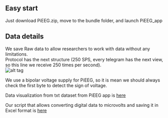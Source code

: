 ## Easy start 
Just download PiEEG.zip, move to the bundle folder, and launch PiEEG_app    

## Data details 
We save Raw data to allow researchers to work with data without any limitations.   
Protocol has the next structure (250 SPS, every telegram has the next view, so this line we receive 250 times per second).      
<img src="https://github.com/pieeg-club/PiEEG/blob/main/images/protocol.bmp " alt="alt tag" title="aloha">

We use a bipolar voltage supply for PiEEG, so it is mean we should always check the first byte to detect the sign of voltage. 

Data visualization from txt dataset from PiEEG app is [here](https://github.com/pieeg-club/PiEEG/blob/main/2.Software/Data_Processing/1.Data_visualisation.py)  

Our script that allows converting digital data to microvolts and saving it in Excel format is [here](https://github.com/pieeg-club/PiEEG/blob/main/2.Software/Data_Processing/2.Convert_data__save_excel.py)  


